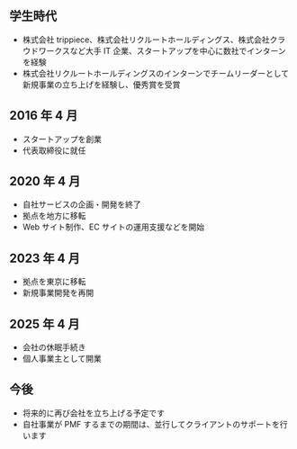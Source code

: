## 学生時代

- 株式会社 trippiece、株式会社リクルートホールディングス、株式会社クラウドワークスなど大手 IT 企業、スタートアップを中心に数社でインターンを経験
- 株式会社リクルートホールディングスのインターンでチームリーダーとして新規事業の立ち上げを経験し、優秀賞を受賞

## 2016 年 4 月

- スタートアップを創業
- 代表取締役に就任

## 2020 年 4 月

- 自社サービスの企画・開発を終了
- 拠点を地方に移転
- Web サイト制作、EC サイトの運用支援などを開始

## 2023 年 4 月

- 拠点を東京に移転
- 新規事業開発を再開

## 2025 年 4 月

- 会社の休眠手続き
- 個人事業主として開業

## 今後

- 将来的に再び会社を立ち上げる予定です
- 自社事業が PMF するまでの期間は、並行してクライアントのサポートを行います
